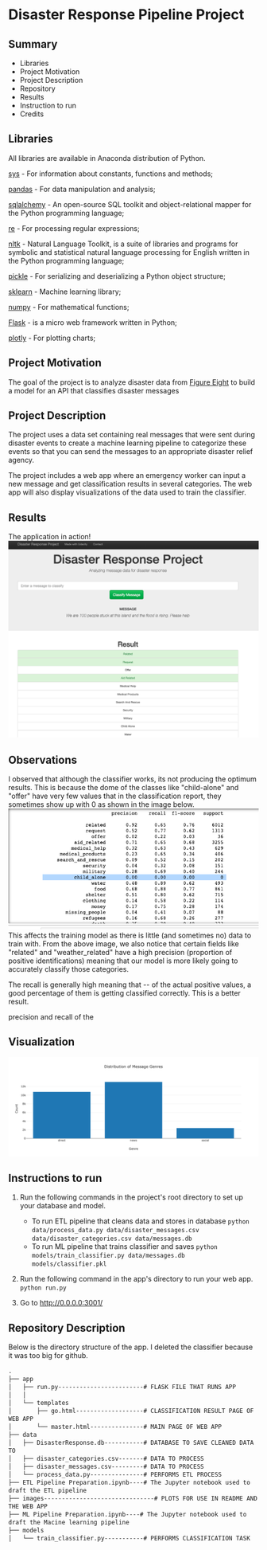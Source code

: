 # Disaster Response Pipeline Project
## Summary
- Libraries
- Project Motivation 
- Project Description
- Repository 
- Results
- Instruction to run
- Credits


## Libraries
All libraries are available in Anaconda distribution of Python.

[sys](https://www.python-course.eu/sys_module.php) - For information about constants, functions and methods; 

[pandas](https://pandas.pydata.org/pandas-docs/stable/getting_started/install.html) - For data manipulation and analysis;

[sqlalchemy](https://numpy.org/doc/stable/user/absolute_beginners.html) - An open-source SQL toolkit and object-relational mapper for the Python programming language;

[re](https://docs.python.org/3/library/re.html) - For processing regular expressions;

[nltk](https://www.nltk.org/) - Natural Language Toolkit, is a suite of libraries and programs for symbolic and statistical natural language processing for English written in the Python programming language;

[pickle](https://docs.python.org/3/library/pickle.html) - For serializing and deserializing a Python object structure;

[sklearn](https://scikit-learn.org/stable/) - Machine learning library; 

[numpy](https://numpy.org/doc/stable/user/absolute_beginners.html) - For mathematical functions;

[Flask](https://flask.palletsprojects.com/en/1.1.x/) - is a micro web framework written in Python;

[plotly](https://plotly.com/) - For plotting charts;

## Project Motivation 

The goal of the project is to analyze disaster data from [Figure Eight](https://www.figure-eight.com/) to build a model for an API that classifies disaster messages 

## Project Description

The project uses a data set containing real messages that were sent during disaster events  to create a machine learning pipeline to categorize these events so that you can send the messages to an appropriate disaster relief agency.

The project includes a web app where an emergency worker can input a new message and get classification results in several categories. The web app will also display visualizations of the data used to train the classifier.


## Results
The application in action!
![title](images/app_screenshot.png)

## Observations
I observed that although the classifier works, its not producing the optimum results. 
This is because the dome of the classes like "child-alone" and "offer" have very few values that in the classification report, they sometimes show up with 0 as shown in the image below.
![title](images/classification_report.png)
This affects the training model as there is little (and sometimes no) data to train with. 
From the above image, we also notice that certain fields like "related" and "weather_related" have a high precision (proportion of positive identifications) meaning that our model is more likely going to accurately classify those categories.

The recall is generally high meaning that -- of the actual positive values, a good percentage of them is getting classified correctly. This is a better result.

precision and recall of the 
## Visualization

![title](images/newplot.png)

## Instructions to run 
1. Run the following commands in the project's root directory to set up your database and model.

    - To run ETL pipeline that cleans data and stores in database
        `python data/process_data.py data/disaster_messages.csv data/disaster_categories.csv data/messages.db`
    - To run ML pipeline that trains classifier and saves
        `python models/train_classifier.py data/messages.db models/classifier.pkl`

2. Run the following command in the app's directory to run your web app.
    `python run.py`

3. Go to http://0.0.0.0:3001/

## Repository Description
Below is the directory structure of the app. I deleted the classifier because it was too big for github.
```
.
├── app
│   ├── run.py------------------------# FLASK FILE THAT RUNS APP
│   │   
│   └── templates
│       ├── go.html-------------------# CLASSIFICATION RESULT PAGE OF WEB APP
│       └── master.html---------------# MAIN PAGE OF WEB APP
├── data
│   ├── DisasterResponse.db-----------# DATABASE TO SAVE CLEANED DATA TO
│   ├── disaster_categories.csv-------# DATA TO PROCESS
│   ├── disaster_messages.csv---------# DATA TO PROCESS
│   └── process_data.py---------------# PERFORMS ETL PROCESS
├── ETL Pipeline Preparation.ipynb----# The Jupyter notebook used to draft the ETL pipeline
├── images-------------------------------# PLOTS FOR USE IN README AND THE WEB APP
├── ML Pipeline Preparation.ipynb----# The Jupyter notebook used to draft the Macine learning pipeline
├── models
│   └── train_classifier.py-----------# PERFORMS CLASSIFICATION TASK

```